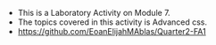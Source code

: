 - This is a Laboratory Activity on Module 7.
- The topics covered in this activity is Advanced css.
- https://github.com/EoanElijahMAblas/Quarter2-FA1
